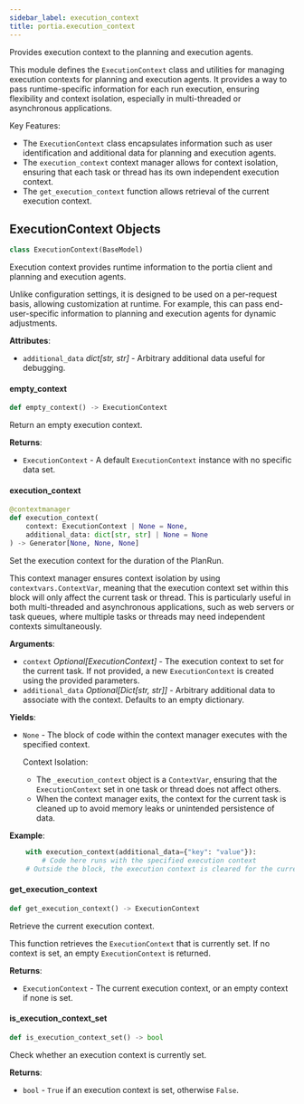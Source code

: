 ```yaml
---
sidebar_label: execution_context
title: portia.execution_context
---
```


Provides execution context to the planning and execution agents.

This module defines the `ExecutionContext` class and utilities for managing execution
contexts for planning and execution agents. It provides a way to pass runtime-specific information
for each run execution, ensuring flexibility and context isolation, especially in
multi-threaded or asynchronous applications.

Key Features:
- The `ExecutionContext` class encapsulates information such as user identification
  and additional data for planning and execution agents.
- The `execution_context` context manager allows for context isolation, ensuring
  that each task or thread has its own independent execution context.
- The `get_execution_context` function allows retrieval of the current execution context.

## ExecutionContext Objects

```python
class ExecutionContext(BaseModel)
```

Execution context provides runtime information to the portia client and planning and execution agents.

Unlike configuration settings, it is designed to be used on a per-request basis,
allowing customization at runtime. For example, this can pass end-user-specific
information to planning and execution agents for dynamic adjustments.

**Attributes**:

- `additional_data` _dict[str, str]_ - Arbitrary additional data useful for debugging.

#### empty\_context

```python
def empty_context() -> ExecutionContext
```

Return an empty execution context.

**Returns**:

- `ExecutionContext` - A default `ExecutionContext` instance with no specific data set.

#### execution\_context

```python
@contextmanager
def execution_context(
    context: ExecutionContext | None = None,
    additional_data: dict[str, str] | None = None
) -> Generator[None, None, None]
```

Set the execution context for the duration of the PlanRun.

This context manager ensures context isolation by using `contextvars.ContextVar`,
meaning that the execution context set within this block will only affect
the current task or thread. This is particularly useful in both multi-threaded
and asynchronous applications, such as web servers or task queues, where multiple
tasks or threads may need independent contexts simultaneously.

**Arguments**:

- `context` _Optional[ExecutionContext]_ - The execution context to set for the current task.
  If not provided, a new `ExecutionContext` is created using the provided parameters.
- `additional_data` _Optional[Dict[str, str]]_ - Arbitrary additional data to associate
  with the context. Defaults to an empty dictionary.
  

**Yields**:

- `None` - The block of code within the context manager executes with the specified context.
  
  Context Isolation:
  - The `_execution_context` object is a `ContextVar`, ensuring that the `ExecutionContext`
  set in one task or thread does not affect others.
  - When the context manager exits, the context for the current task is cleaned up
  to avoid memory leaks or unintended persistence of data.
  

**Example**:

```python
    with execution_context(additional_data={"key": "value"}):
        # Code here runs with the specified execution context
    # Outside the block, the execution context is cleared for the current task.
```

#### get\_execution\_context

```python
def get_execution_context() -> ExecutionContext
```

Retrieve the current execution context.

This function retrieves the `ExecutionContext` that is currently set. If no context
is set, an empty `ExecutionContext` is returned.

**Returns**:

- `ExecutionContext` - The current execution context, or an empty context if none is set.

#### is\_execution\_context\_set

```python
def is_execution_context_set() -> bool
```

Check whether an execution context is currently set.

**Returns**:

- `bool` - `True` if an execution context is set, otherwise `False`.

